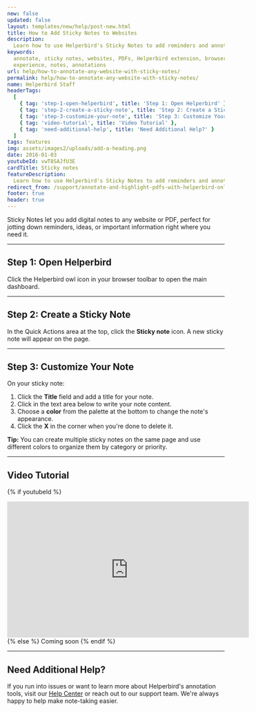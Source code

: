 ```yaml
---
new: false
updated: false
layout: templates/new/help/post-new.html
title: How to Add Sticky Notes to Websites
description:
  Learn how to use Helperbird's Sticky Notes to add reminders and annotations directly on web pages and PDFs.
keywords:
  annotate, sticky notes, websites, PDFs, Helperbird extension, browser tool, web browsing
  experience, notes, annotations
url: help/how-to-annotate-any-website-with-sticky-notes/
permalink: help/how-to-annotate-any-website-with-sticky-notes/
name: Helperbird Staff
headerTags:
  [
    { tag: 'step-1-open-helperbird', title: 'Step 1: Open Helperbird' },
    { tag: 'step-2-create-a-sticky-note', title: 'Step 2: Create a Sticky Note' },
    { tag: 'step-3-customize-your-note', title: 'Step 3: Customize Your Note' },
    { tag: 'video-tutorial', title: 'Video Tutorial' },
    { tag: 'need-additional-help', title: 'Need Additional Help?' }
  ]
tags: features
img: assets/images2/uploads/add-a-heading.png
date: 2016-01-03
youtubeId: vwT8SAJfU3E
cardTitle: Sticky notes
featureDescription:
  Learn how to use Helperbird's Sticky Notes to add reminders and annotations directly on web pages and PDFs.
redirect_from: /support/annotate-and-highlight-pdfs-with-helperbird-online-extension/
footer: true
header: true
---
```


Sticky Notes let you add digital notes to any website or PDF, perfect for jotting down reminders, ideas, or important information right where you need it.

---

## Step 1: Open Helperbird

Click the Helperbird owl icon in your browser toolbar to open the main dashboard.


---

## Step 2: Create a Sticky Note

In the Quick Actions area at the top, click the **Sticky note** icon. A new sticky note will appear on the page.


---

## Step 3: Customize Your Note

On your sticky note:
1. Click the **Title** field and add a title for your note.
2. Click in the text area below to write your note content.
3. Choose a **color** from the palette at the bottom to change the note's appearance.
4. Click the **X** in the corner when you're done to delete it.


**Tip:** You can create multiple sticky notes on the same page and use different colors to organize them by category or priority.

---

## Video Tutorial

{% if youtubeId %}
<iframe width="560" height="315" class="aspect-square rounded-2xl mb-8 mt-8" src="https://www.youtube-nocookie.com/embed/{{ youtubeId }}?si=6BtkhydcpJ8UFQ_l" title="YouTube video player" frameborder="0" allow="accelerometer; autoplay; clipboard-write; encrypted-media; gyroscope; picture-in-picture; web-share" allowfullscreen></iframe>
{% else %}
Coming soon
{% endif %}

---

## Need Additional Help?

If you run into issues or want to learn more about Helperbird's annotation tools, visit our [Help Center](https://www.helperbird.com/help) or reach out to our support team. We're always happy to help make note-taking easier.